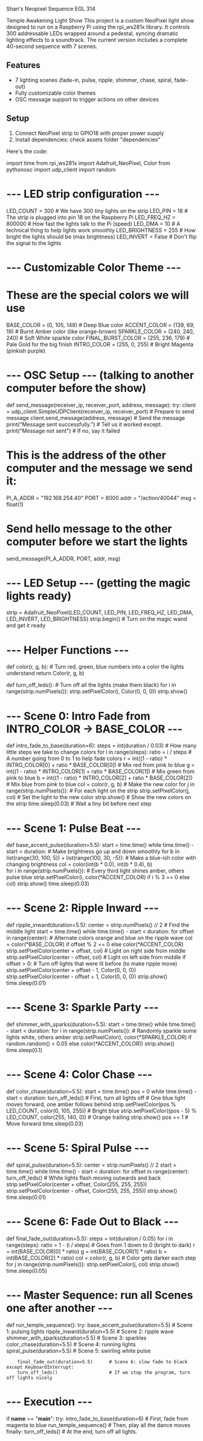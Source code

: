 Shan's Neopixel Sequence EGL 314

Temple Awakening Light Show
This project is a custom NeoPixel light show designed to run on a Raspberry Pi using the rpi_ws281x library. It controls 300 addressable LEDs wrapped around a pedestal, syncing dramatic lighting effects to a soundtrack. The current version includes a complete 40-second sequence with 7 scenes. 


## Features
- 7 lighting scenes (fade-in, pulse, ripple, shimmer, chase, spiral, fade-out)
- Fully customizable color themes
- OSC message support to trigger actions on other devices

## Setup
1. Connect NeoPixel strip to GPIO18 with proper power supply
2. Install dependencies: check assets folder "dependencies"
   
 


Here's the code: 

import time
from rpi_ws281x import Adafruit_NeoPixel, Color
from pythonosc import udp_client
import random

# --- LED strip configuration ---
LED_COUNT = 300            # We have 300 tiny lights on the strip
LED_PIN = 18               # The strip is plugged into pin 18 on the Raspberry Pi
LED_FREQ_HZ = 800000       # How fast the lights talk to the Pi (speed)
LED_DMA = 10               # A technical thing to help lights work smoothly
LED_BRIGHTNESS = 255       # How bright the lights should be (max brightness)
LED_INVERT = False         # Don't flip the signal to the lights

# --- Customizable Color Theme --- 
# These are the special colors we will use
BASE_COLOR       = (0, 105, 148)     # Deep Blue color
ACCENT_COLOR     = (139, 69, 19)     # Burnt Amber color (like orange-brown)
SPARKLE_COLOR    = (240, 240, 240)   # Soft White sparkle color
FINAL_BURST_COLOR = (255, 236, 179)  # Pale Gold for the big finish
INTRO_COLOR      = (255, 0, 255)     # Bright Magenta (pinkish purple)

# --- OSC Setup --- (talking to another computer before the show)
def send_message(receiver_ip, receiver_port, address, message):
    try:
        client = udp_client.SimpleUDPClient(receiver_ip, receiver_port)  # Prepare to send message
        client.send_message(address, message)                            # Send the message
        print("Message sent successfully.")                             # Tell us it worked
    except:
        print("Message not sent")                                       # If no, say it failed

# This is the address of the other computer and the message we send it:
PI_A_ADDR = "192.168.254.40"
PORT = 8000
addr = "/action/40044"
msg = float(1)

# Send hello message to the other computer before we start the lights
send_message(PI_A_ADDR, PORT, addr, msg)

# --- LED Setup --- (getting the magic lights ready)
strip = Adafruit_NeoPixel(LED_COUNT, LED_PIN, LED_FREQ_HZ, LED_DMA, LED_INVERT, LED_BRIGHTNESS)
strip.begin()   # Turn on the magic wand and get it ready

# --- Helper Functions ---
def color(r, g, b):
    # Turn red, green, blue numbers into a color the lights understand
    return Color(r, g, b)

def turn_off_leds():
    # Turn off all the lights (make them black)
    for i in range(strip.numPixels()):
        strip.setPixelColor(i, Color(0, 0, 0))
    strip.show()

# --- Scene 0: Intro Fade from INTRO_COLOR → BASE_COLOR ---
def intro_fade_to_base(duration=6):
    steps = int(duration / 0.03)                 # How many little steps we take to change colors
    for i in range(steps):
        ratio = i / steps                         # A number going from 0 to 1 to help fade colors
        r = int((1 - ratio) * INTRO_COLOR[0] + ratio * BASE_COLOR[0])   # Mix red from pink to blue
        g = int((1 - ratio) * INTRO_COLOR[1] + ratio * BASE_COLOR[1])   # Mix green from pink to blue
        b = int((1 - ratio) * INTRO_COLOR[2] + ratio * BASE_COLOR[2])   # Mix blue from pink to blue
        col = color(r, g, b)                      # Make the new color
        for j in range(strip.numPixels()):       # For each light on the strip
            strip.setPixelColor(j, col)          # Set the light to the new color
        strip.show()                             # Show the new colors on the strip
        time.sleep(0.03)                         # Wait a tiny bit before next step

# --- Scene 1: Pulse Beat ---
def base_accent_pulse(duration=5.5):
    start = time.time()
    while time.time() - start < duration:
        # Make brightness go up and down smoothly
        for b in list(range(30, 100, 5)) + list(range(100, 30, -5)):
            # Make a blue-ish color with changing brightness
            col = color(int(b * 0.0), int(b * 0.4), b)  
            for i in range(strip.numPixels()):
                # Every third light shines amber, others pulse blue
                strip.setPixelColor(i, color(*ACCENT_COLOR) if i % 3 == 0 else col)
            strip.show()
            time.sleep(0.03)

# --- Scene 2: Ripple Inward ---
def ripple_inward(duration=5.5):
    center = strip.numPixels() // 2              # Find the middle light
    start = time.time()
    while time.time() - start < duration:
        for offset in range(center):
            # Alternate colors orange and blue on the ripple wave
            col = color(*BASE_COLOR) if offset % 2 == 0 else color(*ACCENT_COLOR)
            strip.setPixelColor(center + offset, col)  # Light on right side from middle
            strip.setPixelColor(center - offset, col)  # Light on left side from middle
            if offset > 0:
                # Turn off lights that were lit before (to make ripple move)
                strip.setPixelColor(center + offset - 1, Color(0, 0, 0))
                strip.setPixelColor(center - offset + 1, Color(0, 0, 0))
            strip.show()
            time.sleep(0.01)

# --- Scene 3: Sparkle Party ---
def shimmer_with_sparks(duration=5.5):
    start = time.time()
    while time.time() - start < duration:
        for i in range(strip.numPixels()):
            # Randomly sparkle some lights white, others amber
            strip.setPixelColor(i, color(*SPARKLE_COLOR) if random.random() < 0.05 else color(*ACCENT_COLOR))
        strip.show()
        time.sleep(0.1)

# --- Scene 4: Color Chase ---
def color_chase(duration=5.5):
    start = time.time()
    pos = 0
    while time.time() - start < duration:
        turn_off_leds()                 # First, turn all lights off
        # One blue light moves forward, one amber follows behind
        strip.setPixelColor(pos % LED_COUNT, color(0, 105, 255))      # Bright blue
        strip.setPixelColor((pos - 5) % LED_COUNT, color(255, 140, 0)) # Orange trailing
        strip.show()
        pos += 1                       # Move forward
        time.sleep(0.03)

# --- Scene 5: Spiral Pulse ---
def spiral_pulse(duration=5.5):
    center = strip.numPixels() // 2
    start = time.time()
    while time.time() - start < duration:
        for offset in range(center):
            turn_off_leds()
            # White lights flash moving outwards and back
            strip.setPixelColor(center + offset, Color(255, 255, 255))
            strip.setPixelColor(center - offset, Color(255, 255, 255))
            strip.show()
            time.sleep(0.01)

# --- Scene 6: Fade Out to Black ---
def final_fade_out(duration=5.5):
    steps = int(duration / 0.05)
    for i in range(steps):
        ratio = 1 - (i / steps)  # Goes from 1 down to 0 (bright to dark)
        r = int(BASE_COLOR[0] * ratio)
        g = int(BASE_COLOR[1] * ratio)
        b = int(BASE_COLOR[2] * ratio)
        col = color(r, g, b)      # Color gets darker each step
        for j in range(strip.numPixels()):
            strip.setPixelColor(j, col)
        strip.show()
        time.sleep(0.05)

# --- Master Sequence: run all Scenes one after another ---
def run_temple_sequence():
    try:
        base_accent_pulse(duration=5.5)   # Scene 1: pulsing lights
        ripple_inward(duration=5.5)       # Scene 2: ripple wave
        shimmer_with_sparks(duration=5.5) # Scene 3: sparkles
        color_chase(duration=5.5)         # Scene 4: running lights
        spiral_pulse(duration=5.5)        # Scene 5: swirling white pulse
       
        final_fade_out(duration=5.5)      # Scene 6: slow fade to black
    except KeyboardInterrupt:
        turn_off_leds()                   # If we stop the program, turn off lights nicely

# --- Execution ---
if __name__ == "__main__":
    try:
        intro_fade_to_base(duration=6)   # First, fade from magenta to blue
        run_temple_sequence()            # Then, play all the dance moves
    finally:
        turn_off_leds()                  # At the end, turn off all lights. 



